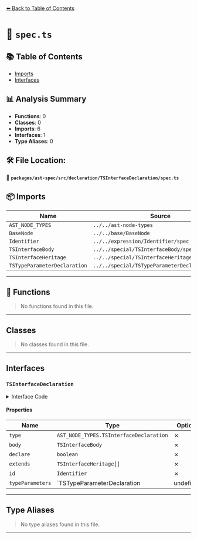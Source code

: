 [⬅️ Back to Table of Contents](../../../../../index.md)

# 📄 `spec.ts`

## 📚 Table of Contents

- [Imports](#imports)
- [Interfaces](#interfaces)

## 📊 Analysis Summary

- **Functions**: 0
- **Classes**: 0
- **Imports**: 6
- **Interfaces**: 1
- **Type Aliases**: 0

## 🛠️ File Location:
📂 **`packages/ast-spec/src/declaration/TSInterfaceDeclaration/spec.ts`**

## 📦 Imports

| Name | Source |
|------|--------|
| `AST_NODE_TYPES` | `../../ast-node-types` |
| `BaseNode` | `../../base/BaseNode` |
| `Identifier` | `../../expression/Identifier/spec` |
| `TSInterfaceBody` | `../../special/TSInterfaceBody/spec` |
| `TSInterfaceHeritage` | `../../special/TSInterfaceHeritage/spec` |
| `TSTypeParameterDeclaration` | `../../special/TSTypeParameterDeclaration/spec` |


---

## 🔧 Functions

> No functions found in this file.


---

## Classes

> No classes found in this file.


---

## Interfaces

### `TSInterfaceDeclaration`

<details><summary>Interface Code</summary>

```ts
export interface TSInterfaceDeclaration extends BaseNode {
  type: AST_NODE_TYPES.TSInterfaceDeclaration;
  /**
   * The body of the interface
   */
  body: TSInterfaceBody;
  /**
   * Whether the interface was `declare`d
   */
  declare: boolean;
  /**
   * The types this interface `extends`
   */
  extends: TSInterfaceHeritage[];
  /**
   * The name of this interface
   */
  id: Identifier;
  /**
   * The generic type parameters declared for the interface. Empty declaration
   * (`<>`) is different from no declaration.
   */
  typeParameters: TSTypeParameterDeclaration | undefined;
}
```
</details>

#### Properties

| Name | Type | Optional | Description |
|------|------|----------|-------------|
| `type` | `AST_NODE_TYPES.TSInterfaceDeclaration` | ✗ |  |
| `body` | `TSInterfaceBody` | ✗ |  |
| `declare` | `boolean` | ✗ |  |
| `extends` | `TSInterfaceHeritage[]` | ✗ |  |
| `id` | `Identifier` | ✗ |  |
| `typeParameters` | `TSTypeParameterDeclaration | undefined` | ✗ |  |


---

## Type Aliases

> No type aliases found in this file.


---